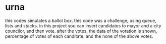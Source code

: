 # urna
this codes simulates a ballot box.
this code was a challenge, using queue, lists and stacks.
in this project you can insert candidates to mayor and a city councilor, and then vote.
after the votes, the data of the votation is shown, percentage of votes of each canditate.
and the none of the above votes.
